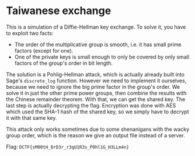 # Taiwanese exchange

This is a simulation of a Diffie-Hellman key exchange. To solve it, you have to exploit two facts:
- The order of the multiplicative group is smooth, i.e. it has small prime factors (except for one).
- One of the private keys is small enough to only be covered by only small factors of the group's order in bit length.

The solution is a Pohlig-Hellman attack, which is actually already built into Sage's `discrete_log` function. However we need to implement it ourselves, because we need to ignore the big prime factor in the group's order. We solve it in just the other prime power groups, then combine the results with the Chinese remainder theorem. With that, we can get the shared key. The last step is actually decrypting the flag. Encryption was done with AES which used the SHA-1 hash of the shared key, so we simply have to decrypt it with that same key.

This attack only works sometimes due to some shenanigans with the wacky group order, which is the reason we give an output file instead of a server.

Flag: `DCTF{sM00tH_0rD3r_r3qU1R3s_P0hl1G_H3LLm4n}`
